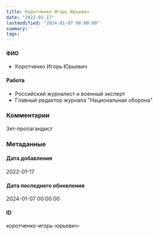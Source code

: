 ```yaml
---
title: Коротченко Игорь Юрьевич
date: "2022-01-17"
lastmodified: "2024-01-07 00:00:00"
summary: ' '
tags: 
---
```

<!--# pp1-->
<!--## Фигурант-->
<!--### Личные данные-->
#### ФИО
- Коротченко Игорь Юрьевич
#### Работа
- Российский журналист и военный эксперт
- Главный редактор журнала "Национальная оборона"
### Комментарии
Зет-пропагандист
### Метаданные
#### Дата добавления
2022-01-17
#### Дата последнего обновления
2024-01-07 00:00:00
#### ID
коротченко-игорь-юрьевич-
<!--## END;-->
